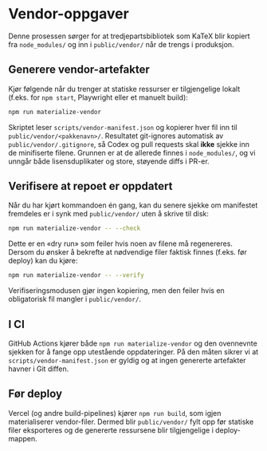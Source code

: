# Vendor-oppgaver

Denne prosessen sørger for at tredjepartsbibliotek som KaTeX blir kopiert fra `node_modules/` og inn i `public/vendor/` når de trengs i produksjon.

## Generere vendor-artefakter

Kjør følgende når du trenger at statiske ressurser er tilgjengelige lokalt (f.eks. for `npm start`, Playwright eller et manuelt build):

```bash
npm run materialize-vendor
```

Skriptet leser `scripts/vendor-manifest.json` og kopierer hver fil inn til `public/vendor/<pakkenavn>/`. Resultatet git-ignores automatisk av `public/vendor/.gitignore`, så Codex og pull requests skal **ikke** sjekke inn de minifiserte filene. Grunnen er at de allerede finnes i `node_modules/`, og vi unngår både lisensduplikater og store, støyende diffs i PR-er.

## Verifisere at repoet er oppdatert

Når du har kjørt kommandoen én gang, kan du senere sjekke om manifestet fremdeles er i synk med
`public/vendor/` uten å skrive til disk:

```bash
npm run materialize-vendor -- --check
```

Dette er en «dry run» som feiler hvis noen av filene må regenereres. Dersom du ønsker å bekrefte at nødvendige filer faktisk finnes (f.eks. før deploy) kan du kjøre:

```bash
npm run materialize-vendor -- --verify
```

Verifiseringsmodusen gjør ingen kopiering, men den feiler hvis en obligatorisk fil mangler i `public/vendor/`.

## I CI

GitHub Actions kjører både `npm run materialize-vendor` og den ovennevnte sjekken for å fange opp utestående oppdateringer. På den måten sikrer vi at `scripts/vendor-manifest.json` er gyldig og at ingen genererte artefakter havner i Git diffen.

## Før deploy

Vercel (og andre build-pipelines) kjører `npm run build`, som igjen materialiserer vendor-filer. Dermed blir `public/vendor/` fylt opp før statiske filer eksporteres og de genererte ressursene blir tilgjengelige i deploy-mappen.
